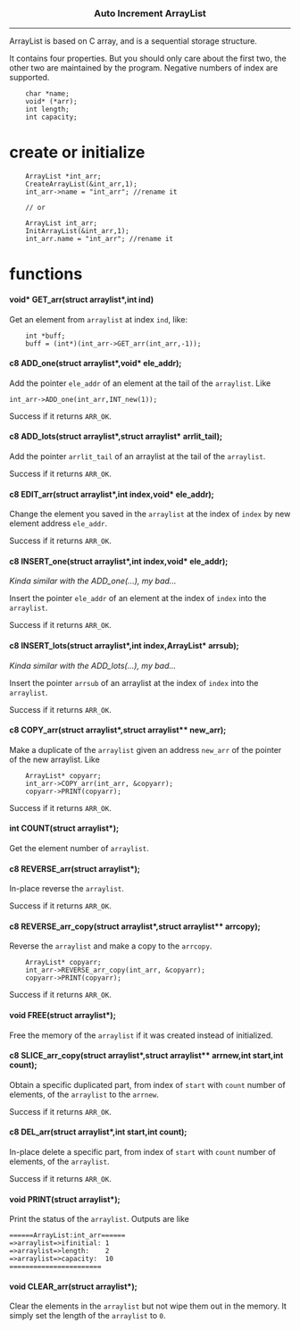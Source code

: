 <h3 align="center">Auto Increment ArrayList</h3>

---

<p align="left">ArrayList is based on C array, and is a sequential storage structure.</p>

It contains four properties. But you should only care about the first two, the other two are maintained by the program. Negative numbers of index are supported.
```clike
	char *name;
	void* (*arr);
	int length;
	int capacity;
```

# create or initialize
```clike
	ArrayList *int_arr;
    CreateArrayList(&int_arr,1);
    int_arr->name = "int_arr"; //rename it

    // or

    ArrayList int_arr;
    InitArrayList(&int_arr,1);
    int_arr.name = "int_arr"; //rename it
```

# functions

#### void* GET_arr(struct arraylist*,int ind)

Get an element from `arraylist` at index `ind`, like:
```clike
	int *buff;
    buff = (int*)(int_arr->GET_arr(int_arr,-1));
```

#### c8 ADD_one(struct arraylist*,void* ele_addr);

Add the pointer `ele_addr` of an element at the tail of the `arraylist`. Like
```clike
int_arr->ADD_one(int_arr,INT_new(1));
```

Success if it returns `ARR_OK`.

#### c8 ADD_lots(struct arraylist*,struct arraylist* arrlit_tail);

Add the pointer `arrlit_tail` of an arraylist at the tail of the `arraylist`.

Success if it returns `ARR_OK`.

#### c8 EDIT_arr(struct arraylist*,int index,void* ele_addr);

Change the element you saved in the `arraylist` at the index of `index` by new element address `ele_addr`.

Success if it returns `ARR_OK`.

#### c8 INSERT_one(struct arraylist*,int index,void* ele_addr);

*Kinda similar with the ADD_one(...), my bad...*

Insert the pointer `ele_addr` of an element at the index of `index` into the `arraylist`.

Success if it returns `ARR_OK`.

#### c8 INSERT_lots(struct arraylist*,int index,ArrayList* arrsub);

*Kinda similar with the ADD_lots(...), my bad...*

Insert the pointer `arrsub` of an arraylist at the index of `index` into the `arraylist`.

Success if it returns `ARR_OK`.

#### c8 COPY_arr(struct arraylist*,struct arraylist** new_arr);

Make a duplicate of the `arraylist` given an address `new_arr` of the pointer of the new arraylist. Like
```clike
	ArrayList* copyarr;
	int_arr->COPY_arr(int_arr, &copyarr);
	copyarr->PRINT(copyarr);
```

Success if it returns `ARR_OK`.

#### int COUNT(struct arraylist*);

Get the element number of `arraylist`.

#### c8 REVERSE_arr(struct arraylist*);

In-place reverse the `arraylist`.

Success if it returns `ARR_OK`.

#### c8 REVERSE_arr_copy(struct arraylist*,struct arraylist** arrcopy);

Reverse the `arraylist` and make a copy to the `arrcopy`.
```clike
	ArrayList* copyarr;
	int_arr->REVERSE_arr_copy(int_arr, &copyarr);
	copyarr->PRINT(copyarr);
```
Success if it returns `ARR_OK`.

#### void FREE(struct arraylist*);

Free the memory of the `arraylist` if it was created instead of initialized.

#### c8 SLICE_arr_copy(struct arraylist*,struct arraylist** arrnew,int start,int count);

Obtain a specific duplicated part, from index of `start` with `count` number of elements,  of the `arraylist` to the `arrnew`.

Success if it returns `ARR_OK`.

#### c8 DEL_arr(struct arraylist*,int start,int count);

In-place delete a specific part, from index of `start` with `count` number of elements,  of the `arraylist`.

Success if it returns `ARR_OK`.

#### void PRINT(struct arraylist*);

Print the status of the `arraylist`. Outputs are like
```clike
======ArrayList:int_arr======
=>arraylist=>ifinitial: 1
=>arraylist=>length:    2
=>arraylist=>capacity:  10
=======================
```

#### void CLEAR_arr(struct arraylist*);

Clear the elements in the `arraylist` but not wipe them out in the memory. It simply set the length of the `arraylist` to `0`.

